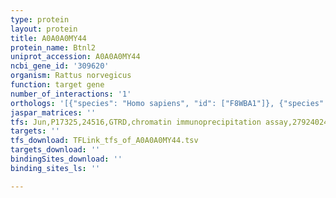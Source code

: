 ```yaml
---
type: protein
layout: protein
title: A0A0A0MY44
protein_name: Btnl2
uniprot_accession: A0A0A0MY44
ncbi_gene_id: '309620'
organism: Rattus norvegicus
function: target gene
number_of_interactions: '1'
orthologs: '[{"species": "Homo sapiens", "id": ["F8WBA1"]}, {"species": "Mus musculus", "id": ["<a href=\"/protein/o70355\">O70355</a>"]}]'
jaspar_matrices: ''
tfs: Jun,P17325,24516,GTRD,chromatin immunoprecipitation assay,27924024%5Buid%5D,No
targets: ''
tfs_download: TFLink_tfs_of_A0A0A0MY44.tsv
targets_download: ''
bindingSites_download: ''
binding_sites_ls: ''

---
```

